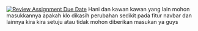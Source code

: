 [![Review Assignment Due Date](https://classroom.github.com/assets/deadline-readme-button-24ddc0f5d75046c5622901739e7c5dd533143b0c8e959d652212380cedb1ea36.svg)](https://classroom.github.com/a/0wBSnje4)
Hani dan kawan kawan yang lain mohon masukkannya apakah klo dikasih perubahan sedikit pada fitur navbar dan lainnya kira kira setuju atau tidak mohon diberikan masukan ya guys
